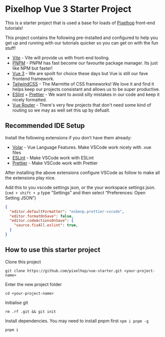 # Pixelhop Vue 3 Starter Project

This is a starter project that is used a base for loads of [Pixelhop](https://pixelhop.io) front-end tutorials! 

This project contains the following pre-installed and configured to help you get up and running with our tutorials quicker so you can get on with the fun stuff!

- [Vite](https://vitejs.dev/) - Vite will provide us with front-end tooling.
- [PNPM](https://pnpm.io/) - PNPM has fast become our favourite package manager. Its just like NPM but faster!
- [Vue 3](https://vuejs.org) - We are spoilt for choice these days but Vue is still our fave frontend framework.
- [TailwindCSS](https://tailwindcss.com/) - The Marmitte of CSS frameworks! We love it and find it helps keep our projects consistant and allows us to be super productive.
- [ESlint](https://eslint.org/) + [Prettier](https://prettier.io/) - We want to avoid silly mistakes in our code and keep it nicely formatted.
- [Vue Router](https://router.vuejs.org/) - There's very few projects that don't need some kind of routing so we may as well set this up by defualt.

## Recommended IDE Setup

Install the following extensions if you don’t have them already:

- [Volar](https://marketplace.visualstudio.com/items?itemName=johnsoncodehk.volar) - Vue Language Features. Make VSCode work nicely with .vue files
- [ESLint](https://marketplace.visualstudio.com/items?itemName=dbaeumer.vscode-eslint) - Make VSCode work with ESLint
- [Prettier](https://marketplace.visualstudio.com/items?itemName=esbenp.prettier-vscode) - Make VSCode work with Prettier

After installing the above extensions configure VSCode as follow to make all the extensions play nice.

Add this to you vscode settings json, or the your workspace settings json. (`cmd + shift + p` type ”Settings” and then select “Preferences: Open Setting JSON”)

```json
{
  "editor.defaultFormatter": "esbenp.prettier-vscode",
  "editor.formatOnSave": false,
  "editor.codeActionsOnSave": {
    "source.fixAll.eslint": true,
  }
}
```

## How to use this starter project

Clone this project
```
git clone https://github.com/pixelhop/vue-starter.git <your-project-name>
```

Enter the new project folder
```
cd <your-project-name>
```

Initialise git
```
rm .rf .git && git init
```

Install dependencies. You may need to install pnpm first `npm i pnpm -g`
```
pnpm i
```


